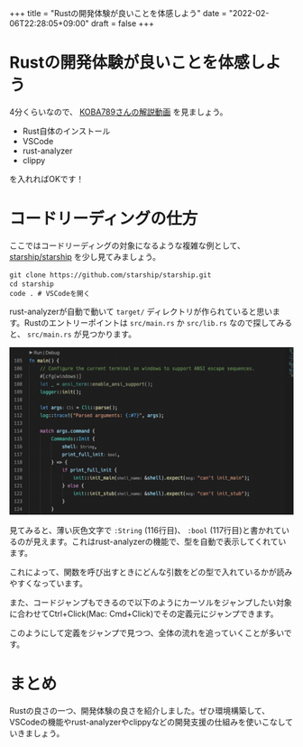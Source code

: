 +++
title = "Rustの開発体験が良いことを体感しよう"
date = "2022-02-06T22:28:05+09:00"
draft = false
+++

# Rustの開発体験が良いことを体感しよう

4分くらいなので、 [KOBA789さんの解説動画](https://youtu.be/677kcyyPwJ4) を見ましょう。

- Rust自体のインストール
- VSCode
- rust-analyzer
- clippy

を入れればOKです！

# コードリーディングの仕方

ここではコードリーディングの対象になるような複雑な例として、 [starship/starship](https://github.com/starship/starship) を少し見てみましょう。

```none
git clone https://github.com/starship/starship.git
cd starship
code . # VSCodeを開く
```

rust-analyzerが自動で動いて `target/` ディレクトリが作られていると思います。Rustのエントリーポイントは `src/main.rs` か `src/lib.rs` なので探してみると、 `src/main.rs` が見つかります。

![image-1](./image-1.png)

見てみると、薄い灰色文字で `:String` (116行目)、 `:bool` (117行目)と書かれているのが見えます。これはrust-analyzerの機能で、型を自動で表示してくれています。

これによって、関数を呼び出すときにどんな引数をどの型で入れているかが読みやすくなっています。

また、コードジャンプもできるので以下のようにカーソルをジャンプしたい対象に合わせてCtrl+Click(Mac: Cmd+Click)でその定義元にジャンプできます。

このようにして定義をジャンプで見つつ、全体の流れを追っていくことが多いです。

# まとめ

Rustの良さの一つ、開発体験の良さを紹介しました。ぜひ環境構築して、VSCodeの機能やrust-analyzerやclippyなどの開発支援の仕組みを使いこなしていきましょう。

